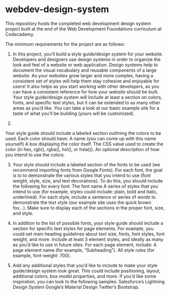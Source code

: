 # webdev-design-system
This repository hosts the completed web development design system project built at the end of the Web Development Foundations curriculum at Codecademy. 

The minimum requirements for the project are as follows:

1. In this project, you’ll build a style guide/design system for your website. Developers and designers use design systems in order to organize the look and feel of a website or web application. Design systems help to document the visual vocabulary and reusable components of a large website.
As your websites grow larger and more complex, having a consistent set of styles will help them stay cohesive and enjoyable for users! It also helps as you start working with other developers, as you can have a consistent reference for how your website should be built.
Your style guide/design system will include at least a section on colors, fonts, and specific text styles, but it can be extended to as many other areas as you’d like. You can take a look at our basic example site for a taste of what you’ll be building (yours will be customized).

2.
Your style guide should include a labeled section outlining the colors to be used.
Each color should have:
A name (you can come up with this name yourself)
A box displaying the color itself.
The CSS value used to create the color (in hex, rgb(), rgba(), hsl(), or hsla()).
An optional description of how you intend to use the colors.

3. Your style should include a labeled section of the fonts to be used (we recommend importing fonts from Google Fonts).
For each font, the goal is to to demonstrate the various styles that you intend to use (font weight, style, size, and text decorations). To do this, you should include the following for every font:
The font name
A series of styles that you intend to use (for example, styles could include: plain, bold and italic, underlined).
For each style, include a sentence or series of words to demonstrate the text style (our example site uses the quick brown fox…).
Make sure to display each of the sections in the proper font, size, and style.

4. In addition to the list of possible fonts, your style guide should include a section for specific text styles for page elements. For example, you could set main heading guidelines about text size, fonts, font styles, font weight, and more.
Include at least 3 element styles, and ideally as many as you’d like to use in future sites.
For each page element, include:
A page element name (for example, “Subheading”).
All style rules (for example, font-weight: 700).

5. Add any additional styles that you’d like to include to make your style guide/design system look great. This could include positioning, layout, additional colors, box model properties, and more.
If you’d like some inspiration, you can look to the following samples:
Salesforce’s Lightning Design System
Google’s Material Design
Twitter’s Bootstrap.
